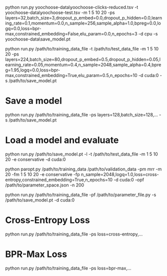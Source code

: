 python run.py yoochoose-data\yoochoose-clicks-reduced.tsv -t yoochoose-data\yoochoose-test.tsv -m 1 5 10 20 -ps layers=32,batch_size=3,dropout_p_embed=0.0,dropout_p_hidden=0.0,learning_rate=0.1,momentum=0.0,n_sample=256,sample_alpha=1.0,bpreg=0.0,logq=0.0,loss=bpr-max,constrained_embedding=False,elu_param=0.0,n_epochs=3 -d cpu -s yoochoose-data\save_model.pt

python run.py /path/to/training_data_file -t /path/to/test_data_file -m 1 5 10 20 -ps layers=224,batch_size=80,dropout_p_embed=0.5,dropout_p_hidden=0.05,learning_rate=0.05,momentum=0.4,n_sample=2048,sample_alpha=0.4,bpreg=1.95,logq=0.0,loss=bpr-max,constrained_embedding=True,elu_param=0.5,n_epochs=10 -d cuda:0 -s /path/to/save_model.pt

# Save a model
python run.py /path/to/training_data_file -ps layers=128,batch_size=128,... -s /path/to/save_model.pt

# Load a model and evaluate
python run.py /path/to/save_model.pt -l -t /path/to/test_data_file -m 1 5 10 20 -e conservative -d cuda:0

python paropt.py /path/to/training_data /path/to/validation_data -pm mrr -m 20 -fm 1 5 10 20 -e conservative -fp n_sample=2048,logq=1.0,loss=cross-entropy,constrained_embedding=True,n_epochs=10 -d cuda:0 -opf /path/to/parameter_space.json -n 200

python run.py /path/to/training_data_file -pf /path/to/parameter_file.py -s /path/to/save_model.pt -d cuda:0

# Cross-Entropy Loss
python run.py /path/to/training_data_file -ps loss=cross-entropy,...

# BPR-Max Loss
python run.py /path/to/training_data_file -ps loss=bpr-max,...
